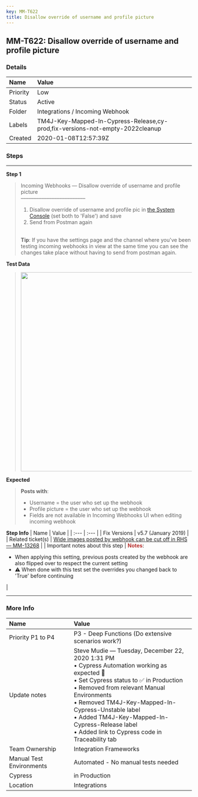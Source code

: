 ```yaml
---
key: MM-T622
title: Disallow override of username and profile picture
---
```


## MM-T622: Disallow override of username and profile picture

### Details

| Name     | Value                                                                         |
| :------- | :---------------------------------------------------------------------------- |
| Priority | Low                                                                           |
| Status   | Active                                                                        |
| Folder   | Integrations / Incoming Webhook                                               |
| Labels   | TM4J-Key-Mapped-In-Cypress-Release,cy-prod,fix-versions-not-empty-2022cleanup |
| Created  | 2020-01-08T12:57:39Z                                                          |

### Steps

<hr/>

**Step 1**

> <article>Incoming Webhooks — Disallow override of username and profile picture<br>–––––––––––––––––––––––––<ol><li>Disallow override of username and profile pic in <a href="https://postgres.test.mattermost.com/admin_console/integrations/integration_management" rel="noopener noreferrer" target="_blank">the System Console</a> (set both to 'False') and save</li><li>Send from Postman again</li></ol><br><strong>Tip</strong>: If you have the settings page and the channel where you've been testing incoming webhooks in view at the same time you can see the changes take place without having to send from postman again.</article>

**Test Data**

> <article><img src="https://smartbear-tm4j-prod-us-west-2-attachment-rich-text.s3.us-west-2.amazonaws.com/embedded-f3277290f945470c4add5d21ef3dc7ca7b74388fc7152bfb6b99ae58c66a95a8-1578941471466-2020-01-13_13-50-14.png" style="width: 539px;" class="fr-fil fr-dib"></article>

**Expected**

> <article><strong>Posts with</strong>:<ul><li>Username = the user who set up the webhook</li><li>Profile picture = the user who set up the webhook</li><li>Fields are not available in Incoming Webhooks UI when editing incoming webhook</li></ul></article>

**Step Info**
| Name | Value |
| :--- | :--- |
| Fix Versions | v5.7 (January 2019) |
| Related ticket(s) | <a href="https://mattermost.atlassian.net/browse/MM-13268" rel="noopener noreferrer" target="_blank">Wide images posted by webhook can be cut off in RHS — MM-13268</a> |
| Important notes about this step | <strong><span style="color: rgb(184, 49, 47);">Notes</span></strong>:<ul><li>When applying this setting, previous posts created by the webhook are also flipped over to respect the current setting</li><li>⚠️ When done with this test set the overrides you changed back to 'True' before continuing&nbsp;</li></ul> |

<hr/>

### More Info

| Name                     | Value                                                                                                                                                                                                                                                                                                                                                   |
| :----------------------- | :------------------------------------------------------------------------------------------------------------------------------------------------------------------------------------------------------------------------------------------------------------------------------------------------------------------------------------------------------ |
| Priority P1 to P4        | P3 - Deep Functions (Do extensive scenarios work?)                                                                                                                                                                                                                                                                                                      |
| Update notes             | Steve Mudie — Tuesday, December 22, 2020 1:31 PM<br>• Cypress Automation working as expected 🎉<br>• Set Cypress status to ✅ in Production<br>• Removed from relevant Manual Environments<br>• Removed TM4J-Key-Mapped-In-Cypress-Unstable label<br>• Added TM4J-Key-Mapped-In-Cypress-Release label<br>• Added link to Cypress code in Traceability tab |
| Team Ownership           | Integration Frameworks                                                                                                                                                                                                                                                                                                                                  |
| Manual Test Environments | Automated - No manual tests needed                                                                                                                                                                                                                                                                                                                      |
| Cypress                  | in Production                                                                                                                                                                                                                                                                                                                                           |
| Location                 | Integrations                                                                                                                                                                                                                                                                                                                                            |
